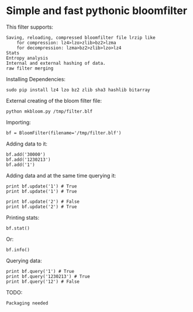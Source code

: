 # Simple and fast pythonic bloomfilter

This filter supports: 

    Saving, reloading, compressed bloomfilter file lrzip like
        for compression: lz4>lzo>zlib>bz2>lzma
        for decompression: lzma>bz2>zlib>lzo>lz4
    Stats
    Entropy analysis
    Internal and external hashing of data.
    raw filter merging

Installing Dependencies:

    sudo pip install lz4 lzo bz2 zlib sha3 hashlib bitarray

External creating of the bloom filter file:

    python mkbloom.py /tmp/filter.blf

Importing:

    bf = BloomFilter(filename='/tmp/filter.blf')

Adding data to it:

    bf.add('30000')
    bf.add('1230213')
    bf.add('1')
    
Adding data and at the same time querying it:

    print bf.update('1') # True
    print bf.update('1') # True
    
    print bf.update('2') # False
    print bf.update('2') # True

Printing stats:

    bf.stat()
    
Or:
    
    bf.info()

Querying data:

    print bf.query('1') # True
    print bf.query('1230213') # True
    print bf.query('12') # False


TODO:
    
    Packaging needed
